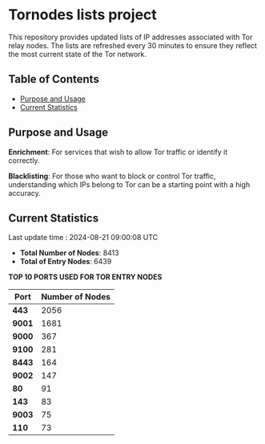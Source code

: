 # Tornodes lists project

This repository provides updated lists of IP addresses associated with Tor relay nodes. The lists are refreshed every 30 minutes to ensure they reflect the most current state of the Tor network.

## Table of Contents

- [Purpose and Usage](#purpose-and-usage)
- [Current Statistics](#current-statistics)


## Purpose and Usage

**Enrichment**: For services that wish to allow Tor traffic or identify it correctly.

**Blacklisting**: For those who want to block or control Tor traffic, understanding which IPs belong to Tor can be a starting point with a high accuracy.

## Current Statistics

Last update time : 2024-08-21 09:00:08 UTC

- **Total Number of Nodes**: 8413
- **Total of Entry Nodes**: 6439

**TOP 10 PORTS USED FOR TOR ENTRY NODES**

| **Port** | **Number of Nodes** |
|------|-----------------|
| **443**   | 2056  |
| **9001**   | 1681  |
| **9000**   | 367  |
| **9100**   | 281  |
| **8443**   | 164  |
| **9002**   | 147  |
| **80**   | 91  |
| **143**   | 83  |
| **9003**   | 75  |
| **110**   | 73  |

